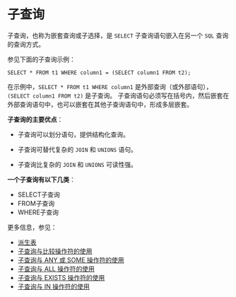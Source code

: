 # **子查询**

子查询，也称为嵌套查询或子选择，是 `SELECT` 子查询语句嵌入在另一个 `SQL` 查询的查询方式。

参见下面的子查询示例：

```
SELECT * FROM t1 WHERE column1 = (SELECT column1 FROM t2);
```

在示例中，`SELECT * FROM t1 WHERE column1` 是外部查询（或外部语句），`(SELECT column1 FROM t2)` 是子查询。 子查询语句必须写在括号内，然后嵌套在外部查询语句中，也可以嵌套在其他子查询语句中，形成多层嵌套。

**子查询的主要优点**：

- 子查询可以划分语句，提供结构化查询。

- 子查询可替代复杂的 `JOIN` 和 `UNIONS` 语句。

- 子查询比复杂的 `JOIN` 和 `UNIONS` 可读性强。

**一个子查询有以下几类**：

- SELECT子查询
- FROM子查询
- WHERE子查询

更多信息，参见：

- [派生表](subqueries/derived-tables.md)
- [子查询与比较操作符的使用](subqueries/comparisons-using-subqueries.md)
- [子查询与 ANY 或 SOME 操作符的使用](subqueries/subquery-with-any-some.md)
- [子查询与 ALL 操作符的使用](subqueries/subquery-with-all.md)
- [子查询与 EXISTS 操作符的使用](subqueries/subquery-with-exists.md)
- [子查询与 IN 操作符的使用](subqueries/subquery-with-in.md)
